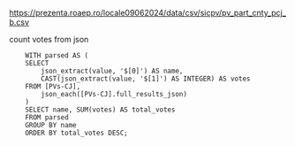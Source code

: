 https://prezenta.roaep.ro/locale09062024/data/csv/sicpv/pv_part_cnty_pcj_b.csv

count votes from json

        WITH parsed AS (
        SELECT 
            json_extract(value, '$[0]') AS name,
            CAST(json_extract(value, '$[1]') AS INTEGER) AS votes
        FROM [PVs-CJ],
            json_each([PVs-CJ].full_results_json)
        )
        SELECT name, SUM(votes) AS total_votes
        FROM parsed
        GROUP BY name
        ORDER BY total_votes DESC;